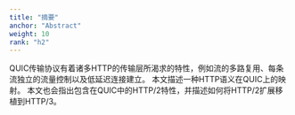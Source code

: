 ```yaml
---
title: "摘要"
anchor: "Abstract"
weight: 10
rank: "h2"
---
```


QUIC传输协议有着诸多HTTP的传输层所渴求的特性，例如流的多路复用、每条流独立的流量控制以及低延迟连接建立。
本文描述一种HTTP语义在QUIC上的映射。
本文也会指出包含在QUIC中的HTTP/2特性，并描述如何将HTTP/2扩展移植到HTTP/3。
